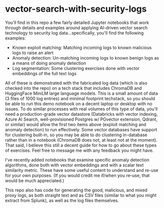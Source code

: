 # vector-search-with-security-logs
You'll find in this repo a few fairly detailed Jupyter notebooks that work through details and examples around applying AI-driven vector search technology to security log data...specifically, you'll find the following examples:

- Known exploit matching: Matching incoming logs to known malicious logs to raise an alert
- Anomaly detection: Un-matching incoming logs to known benign logs as a means of doing anomaly detection
- Log segmentation: Some clustering exercises done with vector embeddings of the full text logs

All of these is demonstrated with the fabricated log data (which is also checked into the repo) on a tech stack that includes ChromaDB and HuggingFace MiniLM large language models. This is a small amount of data (3 files of 1000 log entries) and minimal footprint techstack, so you should be able to run this demo notebook on a decent laptop or desktop with no issues. To do similar processes with real volumes of this type of data, you'll need a production-grade vector datastore (Databricks with vector indexing, Azure AI Search, well-provisioned Postgres w/ PGvector extension, Qdrant, or similar) would allow the first two items above (exploit matching and anomaly detection) to run effectively.  Some vector databases have support for clustering built-in, so you may be able to do clustering in-database rather than in a notebook (ChromaDB does not, at least not at the moment). That said, I believe this still a decent guide for how to go about these types of exercises.  Feel free to message me with any feedback you might have.

I've recently added notebooks that examine specific anomaly detection algorithms, done both with vector embeddings and with a scalar text similarity metric. These have some useful content to understand and re-use for your own purposes. (If you would credit me if/when you re-use, that would be much appreciated.)

This repo also has code for generating the good, malicious, and mixed proxy logs, as both straight text and as CSV files (similar to what you might extract from Splunk), as well as the log files themselves.
